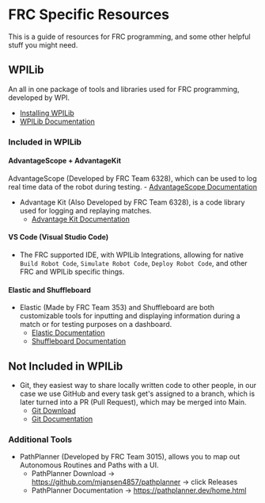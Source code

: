 # FRC Specific Resources

This is a guide of resources for FRC programming, and some other helpful stuff you might need.

## WPILib

An all in one package of tools and libraries used for FRC programming, developed by WPI.

- [Installing WPILib](https://docs.wpilib.org/en/stable/docs/zero-to-robot/step-2/wpilib-setup.html)
- [WPILib Documentation](https://docs.wpilib.org/en/stable/docs/zero-to-robot/introduction.html)

### Included in WPILib

#### AdvantageScope + AdvantageKit

AdvantageScope (Developed by FRC Team 6328), which can be used to log real time data of the robot during testing.
    - [AdvantageScope Documentation](https://docs.advantagescope.org/)

- Advantage Kit (Also Developed by FRC Team 6328), is a code library used for logging and replaying matches.
  - [Advantage Kit Documentation](https://docs.advantagekit.org/)

#### VS Code (Visual Studio Code)

- The FRC supported IDE, with WPILib Integrations, allowing for native `Build Robot Code`, `Simulate Robot Code`, `Deploy Robot Code`, and other FRC and WPILib specific things.

#### Elastic and Shuffleboard

- Elastic (Made by FRC Team 353) and Shuffleboard are both customizable tools for inputting and displaying information during a match or for testing purposes on a dashboard.
  - [Elastic Documentation](<https://frc-elastic.gitbook.io/docs>)
  - [Shuffleboard Documentation](<https://docs.wpilib.org/en/stable/docs/software/dashboards/shuffleboard/index.html>)

## Not Included in WPILib

- Git, they easiest way to share locally written code to other people, in our case we use GitHub and every task get's assigned to a branch, which is later turned into a PR (Pull Request), which may be merged into Main.
  - [Git Download](<https://git-scm.com/downloads>)
  - [Git Documentation](<https://git-scm.com/doc>)

### Additional Tools

- PathPlanner (Developed by FRC Team 3015), allows you to map out Autonomous Routines and Paths with a UI.
  - PathPlanner Download -> <https://github.com/mjansen4857/pathplanner> -> click Releases
  - PathPlanner Documentation -> <https://pathplanner.dev/home.html>
